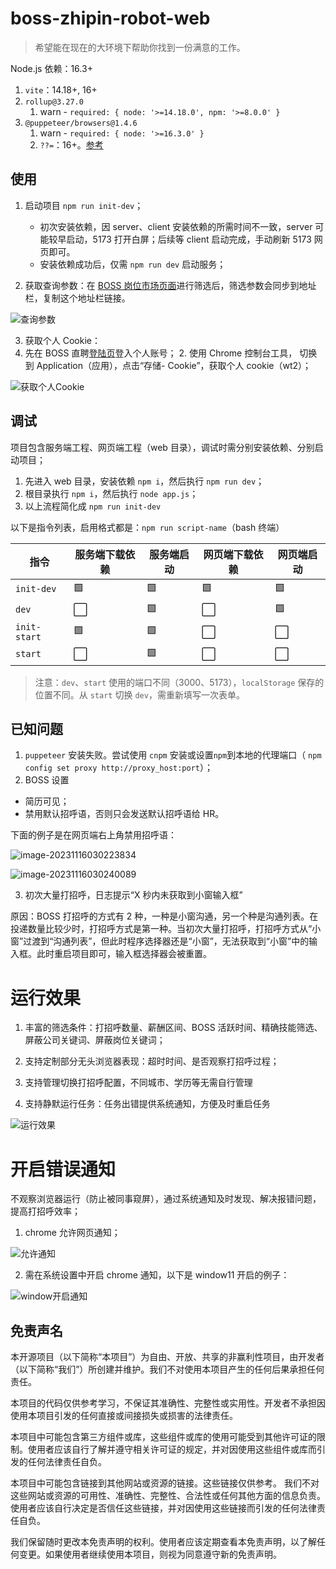 # boss-zhipin-robot-web

> 希望能在现在的大环境下帮助你找到一份满意的工作。

Node.js 依赖：16.3+

1. `vite`：14.18+, 16+
2. `rollup@3.27.0`
   1. warn - `required: { node: '>=14.18.0', npm: '>=8.0.0' }`
3. `@puppeteer/browsers@1.4.6`
   1. warn - `required: { node: '>=16.3.0' }`
   2. `??=`：16+。[参考](https://node.green/#ES2021-features-Logical-Assignment-----basic-support)

## 使用

1. 启动项目 `npm run init-dev`；
   - 初次安装依赖，因 server、client 安装依赖的所需时间不一致，server 可能较早启动，5173 打开白屏；后续等 client 启动完成，手动刷新 5173 网页即可。
   - 安装依赖成功后，仅需 `npm run dev` 启动服务；

2. 获取查询参数：在 [BOSS 岗位市场页面](https://www.zhipin.com/web/geek/job)进行筛选后，筛选参数会同步到地址栏，复制这个地址栏链接。

![查询参数](https://engvu.oss-cn-shenzhen.aliyuncs.com/e05a3a8b9f32aa0bec24b49431540e03.webp)

3. 获取个人 Cookie：
1. 先在 BOSS 直聘[登陆页](https://www.zhipin.com/web/user/?ka=header-login)登入个人账号； 2. 使用 Chrome 控制台工具， 切换到 Application（应用），点击“存储- Cookie”，获取个人 cookie（wt2）；

![获取个人Cookie](https://engvu.oss-cn-shenzhen.aliyuncs.com/7a185a08a64782df63119eb61b0ab966.webp)

## 调试

项目包含服务端工程、网页端工程（web 目录），调试时需分别安装依赖、分别启动项目；

1. 先进入 web 目录，安装依赖 `npm i`，然后执行 `npm run dev`；
2. 根目录执行 `npm i`，然后执行 `node app.js`；
3. 以上流程简化成 `npm run init-dev`

以下是指令列表，启用格式都是：`npm run script-name`（bash 终端）

| 指令         | 服务端下载依赖 | 服务端启动 | 网页端下载依赖 | 网页端启动 |
| ------------ | -------------- | ---------- | -------------- | ---------- |
| `init-dev`   | 🟩             | 🟩         | 🟩             | 🟩         |
| `dev`        | ⬜️            | 🟩         | ⬜️            | 🟩         |
| `init-start` | 🟩             | 🟩         | ⬜️            | ⬜️        |
| `start`      | ⬜️            | 🟩         | ⬜️            | ⬜️        |

> 注意：`dev`、`start` 使用的端口不同（3000、5173），`localStorage` 保存的位置不同。从 `start` 切换 `dev`，需重新填写一次表单。

## 已知问题

1. `puppeteer` 安装失败。尝试使用 `cnpm` 安装或设置`npm`到本地的代理端口（ `npm config set proxy http://proxy_host:port`）；
2. BOSS 设置

- 简历可见；
- 禁用默认招呼语，否则只会发送默认招呼语给 HR。

下面的例子是在网页端右上角禁用招呼语：

![image-20231116030223834](https://engvu.oss-cn-shenzhen.aliyuncs.com/347d0cf1d9614701c0f2f18dd92796b7.webp)

![image-20231116030240089](https://engvu.oss-cn-shenzhen.aliyuncs.com/b0ec5a6078483d90285a5bd334390f8e.webp)

3. 初次大量打招呼，日志提示“X 秒内未获取到小窗输入框”

原因：BOSS 打招呼的方式有 2 种，一种是小窗沟通，另一个种是沟通列表。在投递数量比较少时，打招呼方式是第一种。当初次大量打招呼，打招呼方式从“小窗”过渡到“沟通列表”，但此时程序选择器还是“小窗”，无法获取到“小窗”中的输入框。此时重启项目即可，输入框选择器会被重置。

# 运行效果

1. 丰富的筛选条件：打招呼数量、薪酬区间、BOSS 活跃时间、精确技能筛选、屏蔽公司关键词、屏蔽岗位关键词；

2. 支持定制部分无头浏览器表现：超时时间、是否观察打招呼过程；

3. 支持管理切换打招呼配置，不同城市、学历等无需自行管理

4. 支持静默运行任务：任务出错提供系统通知，方便及时重启任务

![运行效果](https://engvu.oss-cn-shenzhen.aliyuncs.com/bcda4b51813d18fac909da0484f823b8.webp)

# 开启错误通知

不观察浏览器运行（防止被同事窥屏），通过系统通知及时发现、解决报错问题，提高打招呼效率；

1. chrome 允许网页通知；

![允许通知](https://engvu.oss-cn-shenzhen.aliyuncs.com/77c2dc68ceb0692329914fd111cdf9f8.webp)

2. 需在系统设置中开启 chrome 通知，以下是 window11 开启的例子：

![window开启通知](https://engvu.oss-cn-shenzhen.aliyuncs.com/bc8ea785614f4f1e574e491eecc9403b.webp)

## 免责声名

本开源项目（以下简称“本项目”）为自由、开放、共享的非赢利性项目，由开发者（以下简称“我们”）所创建并维护。我们不对使用本项目产生的任何后果承担任何责任。

本项目的代码仅供参考学习，不保证其准确性、完整性或实用性。开发者不承担因使用本项目引发的任何直接或间接损失或损害的法律责任。

本项目中可能包含第三方组件或库，这些组件或库的使用可能受到其他许可证的限制。使用者应该自行了解并遵守相关许可证的规定，并对因使用这些组件或库而引发的任何法律责任自负。

本项目中可能包含链接到其他网站或资源的链接。这些链接仅供参考。 我们不对这些网站或资源的可用性、准确性、完整性、合法性或任何其他方面的信息负责。使用者应该自行决定是否信任这些链接，并对因使用这些链接而引发的任何法律责任自负。

我们保留随时更改本免责声明的权利。使用者应该定期查看本免责声明，以了解任何变更。如果使用者继续使用本项目，则视为同意遵守新的免责声明。
